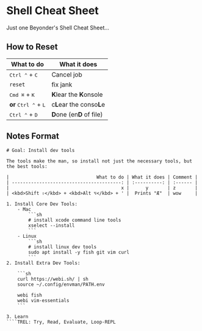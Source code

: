 # Shell Cheat Sheet

Just one Beyonder's Shell Cheat Sheet...

## How to Reset

| What to do                              | What it does               |
| --------------------------------------- | -------------------------- |
| <kbd>Ctrl ⌃</kbd> + <kbd>C</kbd>        | Cancel job                 |
| `reset`                                 | fix jank                   |
| <kbd>Cmd ⌘</kbd> + <kbd>K</kbd>         | **K**lear the **K**onsole  |
| **or** <kbd>Ctrl ⌃</kbd> + <kbd>L</kbd> | c**L**ear the conso**L**e  |
| <kbd>Ctrl ⌃</kbd> + <kbd>D</kbd>        | **D**one (en**D** of file) |

## Notes Format

````mkdn
# Goal: Install dev tools

The tools make the man, so install not just the necessary tools, but the best tools:

|                                What to do | What it does | Comment |
| ----------------------------------------: | :----------: | :------ |
|                                         x |      y       | z       |
| <kbd>Shift ⇧</kbd> + <kbd>Alt ⌥</kbd> + ' |  Prints "Æ"  | wow     |

1. Install Core Dev Tools:
    - Mac
        ```sh
        # install xcode command line tools
        xselect --install
        ```
    - Linux
        ```sh
        # install linux dev tools
        sudo apt install -y fish git vim curl
        ```
2. Install Extra Dev Tools:

    ```sh
    curl https://webi.sh/ | sh
    source ~/.config/envman/PATH.env

    webi fish
    webi vim-essentials
    ```

3. Learn
````TREL: Try, Read, Evaluate, Loop-REPL
